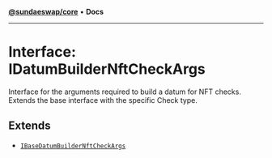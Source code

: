 [**@sundaeswap/core**](../../README.md) • **Docs**

***

# Interface: IDatumBuilderNftCheckArgs

Interface for the arguments required to build a datum for NFT checks.
Extends the base interface with the specific Check type.

## Extends

- [`IBaseDatumBuilderNftCheckArgs`](IBaseDatumBuilderNftCheckArgs.md)
